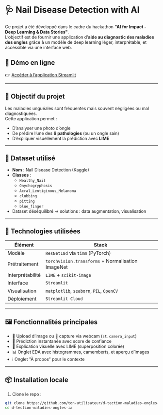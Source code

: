 # 🩺 Nail Disease Detection with AI

Ce projet a été développé dans le cadre du hackathon **"AI for Impact - Deep Learning & Data Stories"**.  
L’objectif est de fournir une application d’**aide au diagnostic des maladies des ongles** grâce à un modèle de deep learning léger, interprétable, et accessible via une interface web.

## 🚀 Démo en ligne

👉 [Accéder à l’application Streamlit](https://d-tection-maladies-ongles.streamlit.app/)

---

## 🧠 Objectif du projet

Les maladies unguéales sont fréquentes mais souvent négligées ou mal diagnostiquées.  
Cette application permet :

- D’analyser une photo d’ongle
- De prédire l’une des **6 pathologies** (ou un ongle sain)
- D’expliquer visuellement la prédiction avec **LIME**

---

## 📁 Dataset utilisé

- **Nom** : Nail Disease Detection (Kaggle)
- **Classes** :
  - `Healthy_Nail`
  - `Onychogryphosis`
  - `Acral_Lentiginous_Melanoma`
  - `clubbing`
  - `pitting`
  - `blue_finger`
- Dataset déséquilibré → solutions : data augmentation, visualisation

---

## 🧪 Technologies utilisées

| Élément          | Stack                                             |
| ---------------- | ------------------------------------------------- |
| Modèle           | `ResNet18d` via `timm` (PyTorch)                  |
| Prétraitement    | `torchvision.transforms` + Normalisation ImageNet |
| Interprétabilité | `LIME` + `scikit-image`                           |
| Interface        | `Streamlit`                                       |
| Visualisation    | `matplotlib`, `seaborn`, `PIL`, `OpenCV`          |
| Déploiement      | `Streamlit Cloud`                                 |

---

## 🖼 Fonctionnalités principales

- 📁 Upload d’image ou 📸 capture via webcam (`st.camera_input`)
- 🧠 Prédiction instantanée avec score de confiance
- 🧠 Explication visuelle avec LIME (superposition colorée)
- 📊 Onglet EDA avec histogrammes, camemberts, et aperçu d’images
- ℹ️ Onglet "À propos" pour le contexte

---

## 📦 Installation locale

1. Clone le repo :

```bash
git clone https://github.com/ton-utilisateur/d-tection-maladies-ongles-ia.git
cd d-tection-maladies-ongles-ia
```
